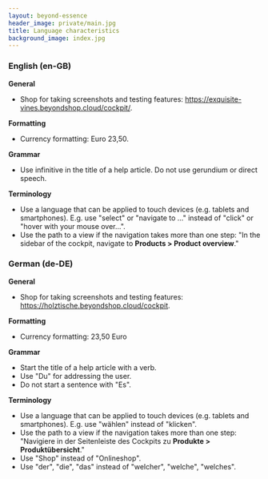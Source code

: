 ```yaml
---
layout: beyond-essence
header_image: private/main.jpg
title: Language characteristics
background_image: index.jpg
---
```


### English (en-GB)

**General**

- Shop for taking screenshots and testing features: https://exquisite-vines.beyondshop.cloud/cockpit/.

**Formatting**

- Currency formatting: Euro 23,50.

**Grammar**

- Use infinitive in the title of a help article. Do not use gerundium or direct speech.

**Terminology**

- Use a language that can be applied to touch devices (e.g. tablets and smartphones). E.g. use "select" or "navigate to ..." instead of "click" or "hover with your mouse over...".
- Use the path to a view if the navigation takes more than one step: "In the sidebar of the cockpit, navigate to **Products > Product overview**."


### German (de-DE)

**General**

- Shop for taking screenshots and testing features: https://holztische.beyondshop.cloud/cockpit.

**Formatting**

- Currency formatting: 23,50 Euro

**Grammar**

- Start the title of a help article with a verb.
- Use "Du" for addressing the user.
- Do not start a sentence with "Es".

**Terminology**

- Use a language that can be applied to touch devices (e.g. tablets and smartphones). E.g. use "wählen" instead of "klicken".
- Use the path to a view if the navigation takes more than one step: "Navigiere in der Seitenleiste des Cockpits zu **Produkte > Produktübersicht**."
- Use "Shop" instead of "Onlineshop".
- Use "der", "die", "das" instead of "welcher", "welche", "welches".

